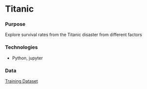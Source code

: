 # Titanic

### Purpose
Explore survival rates from the Titanic disaster from different factors

### Technologies
* Python, jupyter

### Data
[Training Dataset](https://github.com/midumass/DSC-550/tree/master/8.2/train.csv)
